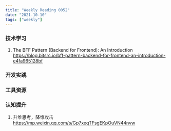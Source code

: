 ```yaml
---
title: "Weekly Reading 0052"
date: "2021-10-10"
tags: ["weekly"]
---
```


### 技术学习
1. The BFF Pattern (Backend for Frontend): An Introduction https://blog.bitsrc.io/bff-pattern-backend-for-frontend-an-introduction-e4fa965128bf

### 开发实践


### 工具资源

### 认知提升
1. 升维思考，降维攻击 https://mp.weixin.qq.com/s/Gp7xeqTFsgEKpOuVN44nvw